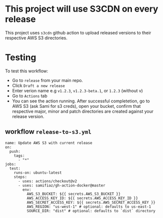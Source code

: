 # This project will use S3CDN on every release

This project uses `s3cdn` github action to upload released versions to their respective AWS S3 directories.

# Testing

To test this workflow:

- Go to `release` from your main repo.
- Click `Draft a new release`
- Enter verion name e.g `v1.2.3`, `v1.2.3-beta.1`, or `1.2.3` (without v)
- Go to `Actions` tab
- You can see the action running. After successful completetion, go to AWS S3 (ask Sami for s3 creds), open your bucket, confirm that respective major, minor and patch directories are created against your release version.

## workflow `release-to-s3.yml`

```
name: Update AWS S3 with current release
on:
  push:
    tags:
      - "*"
jobs:
  test:
    runs-on: ubuntu-latest
    steps:
      - uses: actions/checkout@v2
      - uses: samifiaz/gh-action-docker@master
        env:
          AWS_S3_BUCKET: ${{ secrets.AWS_S3_BUCKET }}
          AWS_ACCESS_KEY_ID: ${{ secrets.AWS_ACCESS_KEY_ID }}
          AWS_SECRET_ACCESS_KEY: ${{ secrets.AWS_SECRET_ACCESS_KEY }}
          AWS_REGION: "us-west-1" # optional: defaults to us-east-1
          SOURCE_DIR: "dist" # optional: defaults to `dist` directory
```
